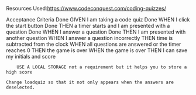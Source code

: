 Resources Used:https://www.codeconquest.com/coding-quizzes/

Acceptance Criteria
Done    GIVEN I am taking a code quiz
Done    WHEN I click the start button
Done    THEN a timer starts and I am presented with a question
Done    WHEN I answer a question
Done    THEN I am presented with another question
        WHEN I answer a question incorrectly
        THEN time is subtracted from the clock
        WHEN all questions are answered or the timer reaches 0
        THEN the game is over
        WHEN the game is over
        THEN I can save my initials and score

        USE A LOCAL STORAGE not a requirement but it helps you to store a high score

    Change loadquiz so that it not only appears when the answers are deselected.